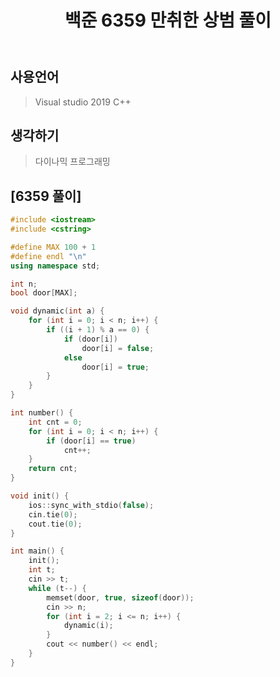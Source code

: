 ﻿---
title: "백준 6359 만취한 상범 풀이"
categories: Algorithm
comments: true
---

## 사용언어
 > Visual studio 2019 C++ 

## 생각하기
  > 다이나믹 프로그래밍

## [6359 풀이]

```c++
#include <iostream>
#include <cstring>

#define MAX 100 + 1
#define endl "\n"
using namespace std;

int n;
bool door[MAX];

void dynamic(int a) {
	for (int i = 0; i < n; i++) {
		if ((i + 1) % a == 0) {
			if (door[i])
				door[i] = false;
			else
				door[i] = true;
		}
	}
}

int number() {
	int cnt = 0;
	for (int i = 0; i < n; i++) {
		if (door[i] == true)
			cnt++;
	}
	return cnt;
}

void init() {
	ios::sync_with_stdio(false);
	cin.tie(0);
	cout.tie(0);
}

int main() {
	init();
	int t;
	cin >> t;
	while (t--) {
		memset(door, true, sizeof(door));
		cin >> n;
		for (int i = 2; i <= n; i++) {
			dynamic(i);
		}
		cout << number() << endl;
	}
}
```